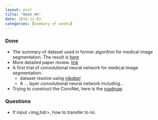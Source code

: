 ```yaml
---
layout: post
title: "Week #6"
date: 2018-12-03
categories: [Summary of weeks]
---
```


### Done

* The summary of dataset used in former algorithm for medical image segmentation. The result is [here]()
* More detailed paper review. [link]()
* A first trial of convolutional neural network for medical image segmentation:
  * dataset resolve using [*nibabel*](http://nipy.org/nibabel/)
  * A ... layer convolutional neural network including...
* Trying to construct the ConvNet, here is the [roadmap](http://xysong1201.github.io/study%20notes/2018/12/05/road-map/)

### Questions
* If input <img,hdr>, how to transfer to nii.
